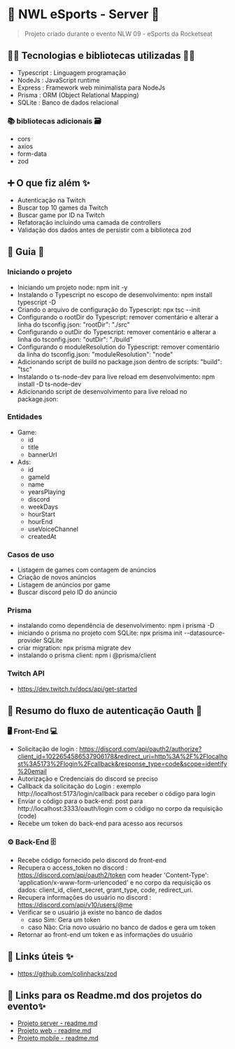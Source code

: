 # 🚀 NWL eSports - Server 🚀

> Projeto criado durante o evento NLW 09 - eSports da Rocketseat

## 👨‍💻 Tecnologias e bibliotecas utilizadas 👩‍💻

- Typescript : Linguagem programação
- NodeJs : JavaScript runtime
- Express : Framework web minimalista para NodeJs
- Prisma : ORM (Object Relational Mapping)
- SQLite : Banco de dados relacional

### 📚 bibliotecas adicionais 🗃️

- cors
- axios
- form-data
- zod

## ➕ O que fiz além ✨

- Autenticação na Twitch
- Buscar top 10 games da Twitch
- Buscar game por ID na Twitch
- Refatoração incluindo uma camada de controllers
- Validação dos dados antes de persistir com a biblioteca zod

## 📃 Guia 📖

### Iniciando o projeto

- Iniciando um projeto node: npm init -y
- Instalando o Typescript no escopo de desenvolvimento: npm install typescript -D
- Criando o arquivo de configuração do Typescript: npx tsc --init
- Configurando o rootDir do Typescript:
  remover comentário e alterar a linha do tsconfig.json: "rootDir": "./src"
- Configurando o outDir do Typescript:
  remover comentário e alterar a linha do tsconfig.json: "outDir": "./build"
- Configurando o moduleResolution do Typescript:
  remover comentário da linha do tsconfig.json: "moduleResolution": "node"
- Adicionando script de build no package.json dentro de scripts: "build": "tsc"
- Instalando o ts-node-dev para live reload em desenvolvimento: npm install -D ts-node-dev
- Adicionando script de desenvolvimento para live reload no package.json:

### Entidades

- Game:
  - id
  - title
  - bannerUrl
- Ads:
  - id
  - gameId
  - name
  - yearsPlaying
  - discord
  - weekDays
  - hourStart
  - hourEnd
  - useVoiceChannel
  - createdAt

### Casos de uso

- Listagem de games com contagem de anúncios
- Criação de novos anúncios
- Listagem de anúncios por game
- Buscar discord pelo ID do anúncio

### Prisma

- instalando como dependência de desenvolvimento: npm i prisma -D
- iniciando o prisma no projeto com SQLite: npx prisma init --datasource-provider SQLite
- criar migration: npx prisma migrate dev
- instalando o prisma client: npm i @prisma/client

### Twitch API

- https://dev.twitch.tv/docs/api/get-started

## 🔐 Resumo do fluxo de autenticação Oauth 🚫

### 🖥️ Front-End 💻

- Solicitação de login : https://discord.com/api/oauth2/authorize?client_id=1022654586537906178&redirect_uri=http%3A%2F%2Flocalhost%3A5173%2Flogin%2Fcallback&response_type=code&scope=identify%20email
- Autorização e Credenciais do discord se preciso
- Callback da solicitação do Login : exemplo http://localhost:5173/login/callback para receber o código para login
- Enviar o código para o back-end: post para http://localhost:3333/oauth/login com o código no corpo da requisição (code)
- Recebe um token do back-end para acesso aos recursos

### ⚙️ Back-End 🗄️

- Recebe código fornecido pelo discord do front-end
- Recupera o access_token no discord : https://discord.com/api/oauth2/token com header
  'Content-Type': 'application/x-www-form-urlencoded' e no corpo da requisição os dados:
  client_id, client_secret, grant_type, code, redirect_uri.
- Recupera informações do usuário no discord : https://discord.com/api/v10/users/@me
- Verificar se o usuário já existe no banco de dados
  - caso Sim: Gera um token
  - caso Não: Cria novo usuário no banco de dados e gera um token
- Retornar ao front-end um token e as informações do usuário

## 🔗 Links úteis ✨

- https://github.com/colinhacks/zod

## 🔗 Links para os Readme.md dos projetos do evento✨

- [Projeto server - readme.md](server/README.md)
- [Projeto web - readme.md](web/README.md)
- [Projeto mobile - readme.md](mobile/README.md)
